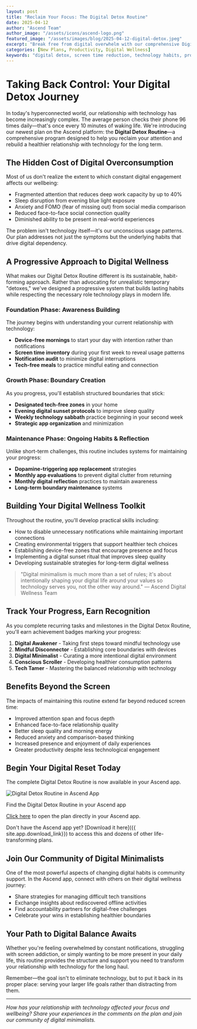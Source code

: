 ```yaml
---
layout: post
title: "Reclaim Your Focus: The Digital Detox Routine"
date: 2025-04-12
author: "Ascend Team"
author_image: "/assets/icons/ascend-logo.png"
featured_image: "/assets/images/blog/2025-04-12-digital-detox.jpeg"
excerpt: "Break free from digital overwhelm with our comprehensive Digital Detox Routine. Build sustainable, long-term technology habits that reduce screen addiction and increase real-world engagement without sacrificing productivity."
categories: [New Plans, Productivity, Digital Wellness]
keywords: "digital detox, screen time reduction, technology habits, productivity, focus improvement, digital wellness, tech-life balance, mindful technology use"
---
```


# Taking Back Control: Your Digital Detox Journey

In today's hyperconnected world, our relationship with technology has become increasingly complex. The average person checks their phone 96 times daily—that's once every 10 minutes of waking life. We're introducing our newest plan on the Ascend platform: the **Digital Detox Routine**—a comprehensive program designed to help you reclaim your attention and rebuild a healthier relationship with technology for the long term.

## The Hidden Cost of Digital Overconsumption

Most of us don't realize the extent to which constant digital engagement affects our wellbeing:

- Fragmented attention that reduces deep work capacity by up to 40%
- Sleep disruption from evening blue light exposure
- Anxiety and FOMO (fear of missing out) from social media comparison
- Reduced face-to-face social connection quality
- Diminished ability to be present in real-world experiences

The problem isn't technology itself—it's our unconscious usage patterns. Our plan addresses not just the symptoms but the underlying habits that drive digital dependency.

## A Progressive Approach to Digital Wellness

What makes our Digital Detox Routine different is its sustainable, habit-forming approach. Rather than advocating for unrealistic temporary "detoxes," we've designed a progressive system that builds lasting habits while respecting the necessary role technology plays in modern life.

### Foundation Phase: Awareness Building

The journey begins with understanding your current relationship with technology:

- **Device-free mornings** to start your day with intention rather than notifications
- **Screen time inventory** during your first week to reveal usage patterns
- **Notification audit** to minimize digital interruptions
- **Tech-free meals** to practice mindful eating and connection

### Growth Phase: Boundary Creation

As you progress, you'll establish structured boundaries that stick:

- **Designated tech-free zones** in your home
- **Evening digital sunset protocols** to improve sleep quality
- **Weekly technology sabbath** practice beginning in your second week
- **Strategic app organization** and minimization

### Maintenance Phase: Ongoing Habits & Reflection

Unlike short-term challenges, this routine includes systems for maintaining your progress:

- **Dopamine-triggering app replacement** strategies
- **Monthly app evaluations** to prevent digital clutter from returning
- **Monthly digital reflection** practices to maintain awareness
- **Long-term boundary maintenance** systems

## Building Your Digital Wellness Toolkit

Throughout the routine, you'll develop practical skills including:

- How to disable unnecessary notifications while maintaining important connections
- Creating environmental triggers that support healthier tech choices
- Establishing device-free zones that encourage presence and focus
- Implementing a digital sunset ritual that improves sleep quality
- Developing sustainable strategies for long-term digital wellness

> "Digital minimalism is much more than a set of rules; it's about intentionally shaping your digital life around your values so technology serves you, not the other way around."
> — Ascend Digital Wellness Team

## Track Your Progress, Earn Recognition

As you complete recurring tasks and milestones in the Digital Detox Routine, you'll earn achievement badges marking your progress:

1. **Digital Awakener** - Taking first steps toward mindful technology use
2. **Mindful Disconnector** - Establishing core boundaries with devices
3. **Digital Minimalist** - Curating a more intentional digital environment
4. **Conscious Scroller** - Developing healthier consumption patterns
5. **Tech Tamer** - Mastering the balanced relationship with technology

## Benefits Beyond the Screen

The impacts of maintaining this routine extend far beyond reduced screen time:

- Improved attention span and focus depth
- Enhanced face-to-face relationship quality
- Better sleep quality and morning energy
- Reduced anxiety and comparison-based thinking
- Increased presence and enjoyment of daily experiences
- Greater productivity despite less technological engagement

## Begin Your Digital Reset Today

The complete Digital Detox Routine is now available in your Ascend app.

<div class="blog-screenshot">
    <div class="blog-device-mockup">
        <img src="{{ 'assets/images/blog/screenshots/digital-detox-app-view.png' | relative_url }}" alt="Digital Detox Routine in Ascend App" class="blog-screenshot-image">
        <p class="screenshot-caption">Find the Digital Detox Routine in your Ascend app</p>
    </div>
</div>

[Click here](https://ascendapp.apkallu.co.uk/share/plans/38) to open the plan directly in your Ascend app.

Don't have the Ascend app yet? [Download it here]({{ site.app.download_link}}) to access this and dozens of other life-transforming plans.

## Join Our Community of Digital Minimalists

One of the most powerful aspects of changing digital habits is community support. In the Ascend app, connect with others on their digital wellness journey:

- Share strategies for managing difficult tech transitions
- Exchange insights about rediscovered offline activities
- Find accountability partners for digital-free challenges
- Celebrate your wins in establishing healthier boundaries

## Your Path to Digital Balance Awaits

Whether you're feeling overwhelmed by constant notifications, struggling with screen addiction, or simply wanting to be more present in your daily life, this routine provides the structure and support you need to transform your relationship with technology for the long haul.

Remember—the goal isn't to eliminate technology, but to put it back in its proper place: serving your larger life goals rather than distracting from them.

---

*How has your relationship with technology affected your focus and wellbeing? Share your experiences in the comments on the plan and join our community of digital minimalists.*